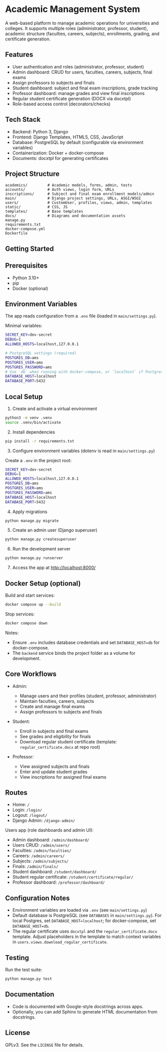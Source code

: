Academic Management System
==========================

A web-based platform to manage academic operations for universities and colleges. It supports multiple roles (administrator, professor, student), academic structure (faculties, careers, subjects), enrollments, grading, and certificate generation.

Features
--------

- User authentication and roles (administrator, professor, student)
- Admin dashboard: CRUD for users, faculties, careers, subjects, final exams
- Assign professors to subjects and finals
- Student dashboard: subject and final exam inscriptions, grade tracking
- Professor dashboard: manage grades and view final inscriptions
- Regular student certificate generation (DOCX via docxtpl)
- Role-based access control (decorators/checks)

Tech Stack
---------

- Backend: Python 3, Django
- Frontend: Django Templates, HTML5, CSS, JavaScript
- Database: PostgreSQL by default (configurable via environment variables)
- Containerization: Docker + docker-compose
- Documents: docxtpl for generating certificates

Project Structure
-----------------

```text
academics/         # Academic models, forms, admin, tests
accounts/          # Auth views, login form, URLs
inscriptions/      # Subject and final exam enrollment models/admin
main/              # Django project settings, URLs, ASGI/WSGI
users/             # CustomUser, profiles, views, admin, templates
static/            # CSS, JS
templates/         # Base templates
docs/              # Diagrams and documentation assets
manage.py
requirements.txt
docker-compose.yml
Dockerfile
```

Getting Started
---------------

Prerequisites
-------------

- Python 3.10+
- pip
- Docker (optional)

Environment Variables
---------------------

The app reads configuration from a `.env` file (loaded in `main/settings.py`).

Minimal variables:

```bash
SECRET_KEY=dev-secret
DEBUG=1
ALLOWED_HOSTS=localhost,127.0.0.1

# PostgreSQL settings (required)
POSTGRES_DB=ams
POSTGRES_USER=ams
POSTGRES_PASSWORD=ams
# Use `db` when running with docker-compose, or `localhost` if Postgres runs locally
DATABASE_HOST=localhost
DATABASE_PORT=5432
```

Local Setup
-----------

<!-- markdownlint-disable MD029 -->

1. Create and activate a virtual environment

  ```bash
  python3 -m venv .venv
  source .venv/bin/activate
  ```

2. Install dependencies

  ```bash
  pip install -r requirements.txt
  ```

3. Configure environment variables (dotenv is read in ``main/settings.py``)

  Create a ``.env`` in the project root:

  ```bash
  SECRET_KEY=dev-secret
  DEBUG=1
  ALLOWED_HOSTS=localhost,127.0.0.1
  POSTGRES_DB=ams
  POSTGRES_USER=ams
  POSTGRES_PASSWORD=ams
  DATABASE_HOST=localhost
  DATABASE_PORT=5432
  ```

4. Apply migrations

  ```bash
  python manage.py migrate
  ```

5. Create an admin user (Django superuser)

  ```bash
  python manage.py createsuperuser
  ```

6. Run the development server

  ```bash
  python manage.py runserver
  ```

7. Access the app at <http://localhost:8000/>

<!-- markdownlint-enable MD029 -->

Docker Setup (optional)
-----------------------

Build and start services:

```bash
docker compose up --build
```

Stop services:

```bash
docker compose down
```

Notes:

- Ensure `.env` includes database credentials and set `DATABASE_HOST=db` for docker-compose.
- The `backend` service binds the project folder as a volume for development.

Core Workflows
--------------

- Admin:
  - Manage users and their profiles (student, professor, administrator)
  - Maintain faculties, careers, subjects
  - Create and manage final exams
  - Assign professors to subjects and finals

- Student:
  - Enroll in subjects and final exams
  - See grades and eligibility for finals
  - Download regular student certificate (template: ``regular_certificate.docx`` at repo root)

- Professor:
  - View assigned subjects and finals
  - Enter and update student grades
  - View inscriptions for assigned final exams

Routes
------

- Home: `/`
- Login: `/login/`
- Logout: `/logout/`
- Django Admin: `/django-admin/`

Users app (role dashboards and admin UI):

- Admin dashboard: `/admin/dashboard/`
- Users CRUD: `/admin/users/`
- Faculties: `/admin/faculties/`
- Careers: `/admin/careers/`
- Subjects: `/admin/subjects/`
- Finals: `/admin/finals/`
- Student dashboard: `/student/dashboard/`
- Student regular certificate: `/student/certificate/regular/`
- Professor dashboard: `/professor/dashboard/`

Configuration Notes
-------------------

- Environment variables are loaded via ``.env`` (see ``main/settings.py``)
- Default database is PostgreSQL (see `DATABASES` in ``main/settings.py``). For local Postgres, set `DATABASE_HOST=localhost`; for docker-compose, set `DATABASE_HOST=db`.
- The regular certificate uses ``docxtpl`` and the ``regular_certificate.docx`` template. Adjust placeholders in the template to match context variables in ``users.views.download_regular_certificate``.

Testing
-------

Run the test suite:

```bash
python manage.py test
```

Documentation
-------------

- Code is documented with Google-style docstrings across apps.
- Optionally, you can add Sphinx to generate HTML documentation from docstrings.

License
-------

GPLv3. See the ``LICENSE`` file for details.
